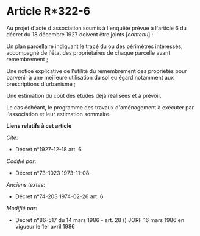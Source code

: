 # Article R*322-6

Au projet d'acte d'association soumis à l'enquête prévue à l'article 6 du décret du 18 décembre 1927 doivent être joints
[*contenu*] :

Un plan parcellaire indiquant le tracé du ou des périmètres intéressés, accompagné de l'état des propriétaires de chaque
parcelle avant remembrement ;

Une notice explicative de l'utilité du remembrement des propriétés pour parvenir à une meilleure utilisation du sol eu égard
notamment aux prescriptions d'urbanisme ;

Une estimation du coût des études déjà réalisées et à prévoir.

Le cas échéant, le programme des travaux d'aménagement à exécuter par l'association et leur estimation sommaire.

**Liens relatifs à cet article**

_Cite_:

  - Décret n°1927-12-18 art. 6

_Codifié par_:

  - Décret n°73-1023 1973-11-08

_Anciens textes_:

  - Décret n°74-203 1974-02-26 art. 6

_Modifié par_:

  - Décret n°86-517 du 14 mars 1986 - art. 28 () JORF 16 mars 1986 en vigueur le 1er avril 1986
